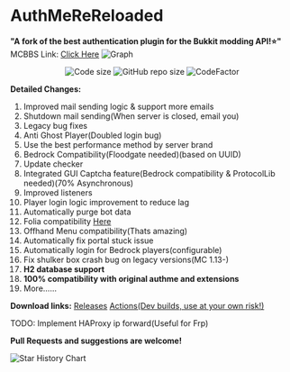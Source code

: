 # AuthMeReReloaded
**"A fork of the best authentication plugin for the Bukkit modding API!⭐"**
MCBBS Link: [Click Here](https://www.mcbbs.net/forum.php?mod=viewthread&tid=1471495)
![Graph](https://bstats.org/signatures/bukkit/AuthMeReloaded-Fork.svg)
<p align="center">
  <img src="https://img.shields.io/github/languages/code-size/HaHaWTH/AuthMeReReloaded.svg" alt="Code size"/>
  <img src="https://img.shields.io/github/repo-size/HaHaWTH/AuthMeReReloaded.svg" alt="GitHub repo size"/>
  <img src="https://www.codefactor.io/repository/github/hahawth/authmerereloaded/badge" alt="CodeFactor" />
</p>

**Detailed Changes:**
 1. Improved mail sending logic & support more emails
 2. Shutdown mail sending(When server is closed, email you)
 3. Legacy bug fixes
 4. Anti Ghost Player(Doubled login bug)
 5. Use the best performance method by server brand
 6. Bedrock Compatibility(Floodgate needed)(based on UUID)
 7. Update checker
 8. Integrated GUI Captcha feature(Bedrock compatibility & ProtocolLib needed)(70% Asynchronous)
 9. Improved listeners
 10. Player login logic improvement to reduce lag
 11. Automatically purge bot data
 12. Folia
     compatibility [Here](https://github.com/HaHaWTH/AuthMeReReloaded/releases/download/b20/AuthMe-5.6.0-FORK-Folia.jar)
 13. Offhand Menu compatibility(Thats amazing)
 14. Automatically fix portal stuck issue
 15. Automatically login for Bedrock players(configurable)
 16. Fix shulker box crash bug on legacy versions(MC 1.13-)
 17. **H2 database support**
 18. **100% compatibility with original authme and extensions**
 19. More......

**Download links:**
[Releases](https://github.com/HaHaWTH/AuthMeReReloaded/releases/latest)
[Actions(Dev builds, use at your own risk!)](https://github.com/HaHaWTH/AuthMeReReloaded/actions/workflows/maven.yml)

TODO: Implement HAProxy ip forward(Useful for Frp)

**Pull Requests and suggestions are welcome!**

<picture>
  <source
    media="(prefers-color-scheme: dark)"
    srcset="
      https://api.star-history.com/svg?repos=HaHaWTH/AuthMeReReloaded&type=Date&theme=dark
    "
  />
  <img alt="Star History Chart" src="https://api.star-history.com/svg?repos=HaHaWTH/AuthMeReReloaded&type=Date" />
</picture>
